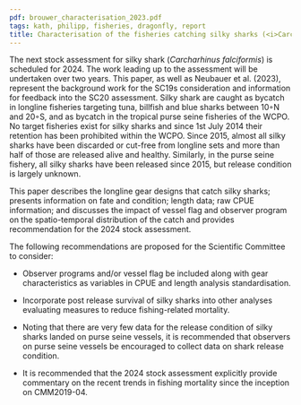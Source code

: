 ```yaml
---
pdf: brouwer_characterisation_2023.pdf
tags: kath, philipp, fisheries, dragonfly, report
title: Characterisation of the fisheries catching silky sharks (<i>Carcharhinus falciformis</i>) in the Western and Central Pacific Ocean
---
```

The next stock assessment for silky shark (<i>Carcharhinus falciformis</i>) is scheduled for 2024.
The work leading up to the assessment will be undertaken over two years. This paper, as
 well as Neubauer et al. (2023), represent the background work for the SC19s consideration
 and information for feedback into the SC20 assessment. Silky shark are caught as bycatch
 in longline fisheries targeting tuna, billfish and blue sharks between 10◦N and 20◦S, and
 as bycatch in the tropical purse seine fisheries of the WCPO. No target fisheries exist for
 silky sharks and since 1st July 2014 their retention has been prohibited within the WCPO.
 Since 2015, almost all silky sharks have been discarded or cut-free from longline sets and
 more than half of those are released alive and healthy. Similarly, in the purse seine fishery,
 all silky sharks have been released since 2015, but release condition is largely unknown.

This paper describes the longline gear designs that catch silky sharks; presents
 information on fate and condition; length data; raw CPUE information; and discusses
 the impact of vessel flag and observer program on the spatio-temporal distribution of the
  catch and provides recommendation for the 2024 stock assessment.

The following recommendations are proposed for the Scientific Committee to consider:

- Observer programs and/or vessel flag be included along with gear characteristics
as variables in CPUE and length analysis standardisation.

- Incorporate post release survival of silky sharks into other analyses evaluating
measures to reduce fishing-related mortality.

- Noting that there are very few data for the release condition of silky sharks landed
on purse seine vessels, it is recommended that observers on purse seine vessels be
encouraged to collect data on shark release condition.

- It is recommended that the 2024 stock assessment explicitly provide commentary
on the recent trends in fishing mortality since the inception on CMM2019-04.

